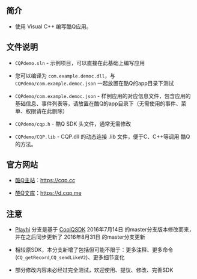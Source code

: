 简介
----
* 使用 Visual C++ 编写酷Q应用。

文件说明
--------
* `CQPdemo.sln` - 示例项目，可以直接在此基础上编写应用

* 您可以编译为 `com.example.democ.dll`，与 `CQPdemo/com.example.democ.json` 一起放置在酷Q的app目录下测试

* `CQPdemo/com.example.democ.json` - 样例应用的对应信息文件，包含应用的基础信息、事件列表等，请放置在酷Q的app目录下（无需使用的事件、菜单、权限请在此删除）

* `CQPdemo/cqp.h` - 酷Q SDK 头文件，通常无需修改

* `CQPdemo/CQP.lib` - CQP.dll 的动态连接 .lib 文件，便于C、C++等调用 酷Q 的方法。

官方网站
--------
* [酷Q主站](https://cqp.cc)：https://cqp.cc

* [酷Q文库](https://d.cqp.me)：https://d.cqp.me

注意
--------
* [Playhi](https://github.com/Playhi/cqsdk-vc) 分支是基于 [CoolQSDK](https://github.com/CoolQ/cqsdk-vc) 2016年7月14日 的master分支版本修改而来，并在之后同步更新了 2016年8月31日 的master分支更新<br>

* 相较原SDK，本分支新增了包括但可能不限于：更多注释、更多命令(`CQ_getRecord`,`CQ_sendLikeV2`)、更多细节变化<br>

* 部分修改内容未必经过完全测试，欢迎使用、提议、修改、完善SDK
